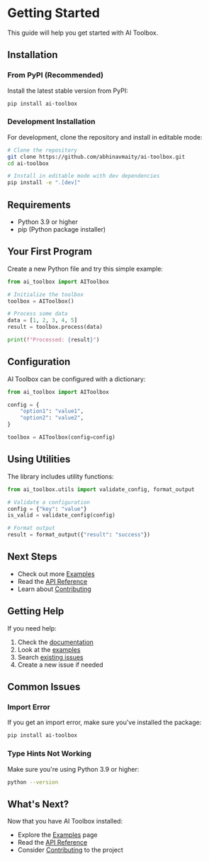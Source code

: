 # Getting Started

This guide will help you get started with AI Toolbox.

## Installation

### From PyPI (Recommended)

Install the latest stable version from PyPI:

```bash
pip install ai-toolbox
```

### Development Installation

For development, clone the repository and install in editable mode:

```bash
# Clone the repository
git clone https://github.com/abhinavmaity/ai-toolbox.git
cd ai-toolbox

# Install in editable mode with dev dependencies
pip install -e ".[dev]"
```

## Requirements

- Python 3.9 or higher
- pip (Python package installer)

## Your First Program

Create a new Python file and try this simple example:

```python
from ai_toolbox import AIToolbox

# Initialize the toolbox
toolbox = AIToolbox()

# Process some data
data = [1, 2, 3, 4, 5]
result = toolbox.process(data)

print(f"Processed: {result}")
```

## Configuration

AI Toolbox can be configured with a dictionary:

```python
from ai_toolbox import AIToolbox

config = {
    "option1": "value1",
    "option2": "value2",
}

toolbox = AIToolbox(config=config)
```

## Using Utilities

The library includes utility functions:

```python
from ai_toolbox.utils import validate_config, format_output

# Validate a configuration
config = {"key": "value"}
is_valid = validate_config(config)

# Format output
result = format_output({"result": "success"})
```

## Next Steps

- Check out more [Examples](examples.md)
- Read the [API Reference](api.md)
- Learn about [Contributing](contributing.md)

## Getting Help

If you need help:

1. Check the [documentation](index.md)
2. Look at the [examples](examples.md)
3. Search [existing issues](https://github.com/abhinavmaity/ai-toolbox/issues)
4. Create a new issue if needed

## Common Issues

### Import Error

If you get an import error, make sure you've installed the package:

```bash
pip install ai-toolbox
```

### Type Hints Not Working

Make sure you're using Python 3.9 or higher:

```bash
python --version
```

## What's Next?

Now that you have AI Toolbox installed:

- Explore the [Examples](examples.md) page
- Read the [API Reference](api.md)
- Consider [Contributing](contributing.md) to the project

